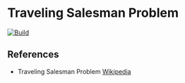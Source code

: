 # Traveling Salesman Problem

[![Build](../../actions/workflows/build.yaml/badge.svg)](../../actions/workflows/build.yaml)

## References

-   Traveling Salesman Problem [Wikipedia](https://wikipedia.org/wiki/travelling_salesman_problem)
